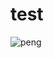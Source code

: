 # test

![peng](https://user-images.githubusercontent.com/74540268/169753512-78b0f5a4-fd8f-4b8b-9567-1e89a4b2380c.gif)
